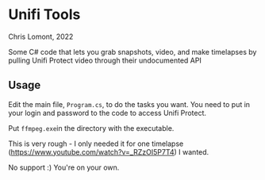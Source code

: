 # Unifi Tools

Chris Lomont, 2022

Some C# code that lets you grab snapshots, video, and make timelapses by pulling Unifi Protect video through their undocumented API

## Usage

Edit the main file, `Program.cs`, to do the tasks you want. You need to put in your login and password to the code to access Unifi Protect.

Put `ffmpeg.exe`in the directory with the executable.

This is very rough - I only needed it for one timelapse (https://www.youtube.com/watch?v=_RZzOI5P7T4) I wanted. 

No support :) You're on your own.



